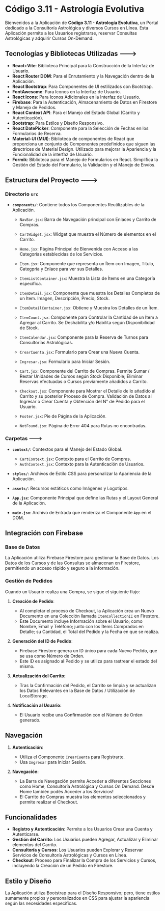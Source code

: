 # Código 3.11 - Astrología Evolutiva

Bienvenidos a la Aplicación de **Código 3.11 - Astrología Evolutiva**, un Portal dedicado a la Consultoría Astrológica y diversos Cursos en Línea. 
Esta Aplicación permite a los Usuarios registrarse, reservar Consultas Astrológicas y adquirir Cursos On-Demand.



## Tecnologías y Bibliotecas Utilizadas --->

- **React+Vite**: Biblioteca Principal para la Construcción de la Interfaz de Usuario.
- **React Router DOM**: Para el Enrutamiento y la Navegación dentro de la Aplicación.
- **React Bootstrap**: Para Componentes de UI estilizados con Bootstrap.
- **FontAwesome**: Para Iconos en la Interfaz de Usuario.
- **React Icons**: Para Iconos Adicionales en la Interfaz de Usuario.
- **Firebase**: Para la Autenticación, Almacenamiento de Datos en Firestore y Manejo de Pedidos.
- **React Context API**: Para el Manejo del Estado Global (Carrito y Autenticación).
- **Bootstrap**: Para Estilos y Diseño Responsivo.
- **React DatePicker**: Componente para la Selección de Fechas en los Formularios de Reserva.
- **Material-UI (MUI)**: Biblioteca de componentes de React que proporciona un conjunto de Componentes predefinidos que siguen las directrices de Material Design. Utilizado para mejorar la Apariencia y la Funcionalidad de la interfaz de Usuario.
- **Formik**: Biblioteca para el Manejo de Formularios en React. Simplifica la Gestión del Estado del Formulario, la Validación y el Manejo de Envíos.



## Estructura del Proyecto --->

### Directorio `src`

- **`components/`**: Contiene todos los Componentes Reutilizables de la Aplicación.

  - `NavBar.jsx`: Barra de Navegación principal con Enlaces y Carrito de Compras.
  - `CartWidget.jsx`: Widget que muestra el Número de elementos en el Carrito.

  - `Home.jsx`: Página Principal de Bienvenida con Acceso a las Categorías establecidas de los Servicios.

  - `Item.jsx`: Componente que representa un Ítem con Imagen, Título, Categpría y Enlace para ver sus Detalles.
  - `ItemListContainer.jsx`: Muestra la Lista de Ítems en una Categoría específica.

  - `ItemDetail.jsx`: Componente que muestra los Detalles Completos de un Ítem. Imagen, Descripción, Precio, Stock.
  - `ItemDetailContainer.jsx`: Obtiene y Muestra los Detalles de un Ítem. 

  - `ItemCount.jsx`: Componente para Controlar la Cantidad de un Ítem a Agregar al Carrito. Se Deshabilita y/o Habilita según Disponibilidad de Stock.

  - `ItemCalendar.jsx`: Componente para la Reserva de Turnos para Consultorías Astrológicas.

  - `CrearCuenta.jsx`: Formulario para Crear una Nueva Cuenta.
  - `Ingresar.jsx`: Formulario para Iniciar Sesión.

  - `Cart.jsx`: Componente del Carrito de Compras. Permite Sumar / Restar Unidades de Cursos según Stock Disponible; Eliminar Reservas efectuadas o Cursos previamente añadidos a Carrito.

  - `Checkout.jsx`: Componente para Mostrar el Detalle de lo añadido al Carrito y su posterior Proceso de Compra. Validación de Datos al Ingresar o Crear Cuenta y Obtención del N° de Pedido para el Usuario.

  - `Footer.jsx`: Pie de Página de la Aplicación.

  - `NotFound.jsx`: Página de Error 404 para Rutas no encontradas.
 

### Carpetas --->

- **`context/`**: Contextos para el Manejo del Estado Global.
  - `CartContext.jsx`: Contexto para el Carrito de Compras.
  - `AuthContext.jsx`: Contexto para la Autenticación de Usuarios.


- **`styles/`**: Archivos de Estilo CSS para personalizar la Apariencia de la Aplicación.


- **`assets/`**: Recursos estáticos como Imágenes y Logotipos.


- **`App.jsx`**: Componente Principal que define las Rutas y el Layout General de la Aplicación.


- **`main.jsx`**: Archivo de Entrada que renderiza el Componente `App` en el DOM.



## Integración con Firebase

### **Base de Datos**

La Aplicación utiliza Firebase Firestore para gestionar la Base de Datos. 
Los Datos de los Cursos y de las Consultas se almacenan en Firestore, permitiendo un acceso rápido y seguro a la información.



### **Gestión de Pedidos**

Cuando un Usuario realiza una Compra, se sigue el siguiente flujo:

1. **Creación de Pedido**: 
   - Al completar el proceso de Checkout, la Aplicación crea un Nuevo Documento en una Colección llamada `ItemCollectionII` en Firestore.
   - Este Documento incluye Información sobre el Usuario; como Nombre, Email y Teléfono; junto con los Ítems Comprados en Detalle; su Cantidad, el Total del Pedido y la Fecha en que se realiza.

2. **Generación del ID de Pedido**:
   - Firebase Firestore genera un ID único para cada Nuevo Pedido, que se usa como Número de Orden.
   - Este ID es asignado al Pedido y se utiliza para rastrear el estado del mismo.

3. **Actualización del Carrito**:
   - Tras la Confirmación del Pedido, el Carrito se limpia y se actualizan los Datos Relevantes en la Base de Datos / Utilización de LocalStorage.

4. **Notificación al Usuario**:
   - El Usuario recibe una Confirmación con el Número de Orden generado.



## Navegación

1. **Autenticación**:
   - Utiliza el Componente `CrearCuenta` para Registrarte.
   - Usa `Ingresar` para Iniciar Sesión.

2. **Navegación**:
   - La Barra de Navegación permite Acceder a diferentes Secciones como Home, Consultoría Astrológica y Cursos On Demand. Desde Home también podés Acceder a los Servicios!
   - El Carrito de Compras muestra los elementos seleccionados y permite realizar el Checkout.



## Funcionalidades

- **Registro y Autenticación**: Permite a los Usuarios Crear una Cuenta y Autenticarse.
- **Gestión del Carrito**: Los Usuarios pueden Agregar, Actualizar y Eliminar elementos del Carrito.
- **Consultoría y Cursos**: Los Usuarios pueden Explorar y Reservar Servicios de Consultoría Astrológicas y Cursos en Línea.
- **Checkout**: Proceso para Finalizar la Compra de los Servicios y Cursos, incluyendo la Creación de un Pedido en Firestore.



## Estilo y Diseño

La Aplicación utiliza Bootstrap para el Diseño Responsivo; pero, tiene estilos sumamente propios y personalizados en CSS para ajustar la apariencia según las necesidades específicas.
